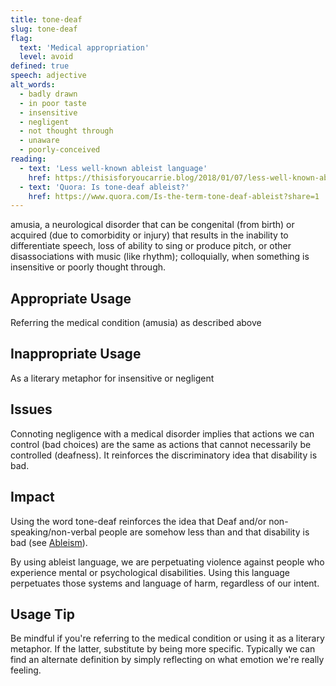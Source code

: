 ```yaml
---
title: tone-deaf
slug: tone-deaf
flag:
  text: 'Medical appropriation'
  level: avoid
defined: true
speech: adjective
alt_words:
  - badly drawn
  - in poor taste
  - insensitive
  - negligent
  - not thought through
  - unaware
  - poorly-conceived
reading:
  - text: 'Less well-known ableist language'
    href: https://thisisforyoucarrie.blog/2018/01/07/less-well-known-ableist-language/
  - text: 'Quora: Is tone-deaf ableist?'
    href: https://www.quora.com/Is-the-term-tone-deaf-ableist?share=1
---
```


amusia, a neurological disorder that can be congenital (from birth) or acquired (due to comorbidity or injury) that results in the inability to differentiate speech, loss of ability to sing or produce pitch, or other disassociations with music (like rhythm); colloquially, when something is insensitive or poorly thought through.

## Appropriate Usage

Referring the medical condition (amusia) as described above

## Inappropriate Usage

As a literary metaphor for insensitive or negligent

## Issues

Connoting negligence with a medical disorder implies that actions we can control (bad choices) are the same as actions that cannot necessarily be controlled (deafness). It reinforces the discriminatory idea that disability is bad.

## Impact

Using the word tone-deaf reinforces the idea that Deaf and/or non-speaking/non-verbal people are somehow less than and that disability is bad (see [Ableism](/definitions/ableism)).

By using ableist language, we are perpetuating violence against people who experience mental or psychological disabilities. Using this language perpetuates those systems and language of harm, regardless of our intent.

## Usage Tip

Be mindful if you're referring to the medical condition or using it as a literary metaphor. If the latter, substitute by being more specific. Typically we can find an alternate definition by simply reflecting on what emotion we're really feeling.